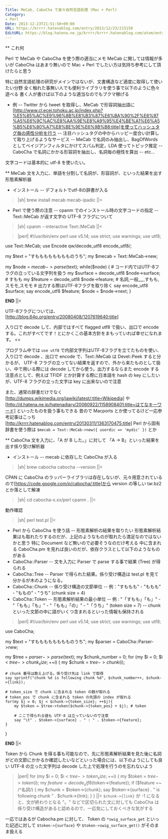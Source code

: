 ```yaml
---
Title: MeCab, CaboCha で楽々自然言語処理 (Mac + Perl)
Category:
- Perl
Date: 2013-12-23T21:51:50+09:00
URL: https://krrrr.hatenablog.com/entry/2013/12/23/215150
EditURL: https://blog.hatena.ne.jp/krrrr/krrrr.hatenablog.com/atom/entry/12921228815715001963
---
```


** これ何

Perl で MeCab や CaboCha を使う際の適当にメモ
MeCab に関しては情報が多いが CaboCha はあまり無いので Mac + Perl でしたい方は気持ち参考にして頂けたらと思う

特に自然言語処理の研究がメインではないが、文書構造など適度に取得して使いたい分野
全く触れた事無い人でも便利ライブラリを使う事で以下のように色々遊べる
書く人が書けば以下のような適当なのでもブクマ稼げる

- 例
-- Twitter から tweet を取得し、MeCab で形容詞抽出語に[http://www.cl.ecei.tohoku.ac.jp/index.php?%E5%85%AC%E9%96%8B%E8%B3%87%E6%BA%90%2F%E6%97%A5%E6%9C%AC%E8%AA%9E%E8%A9%95%E4%BE%A1%E6%A5%B5%E6%80%A7%E8%BE%9E%E6%9B%B8:title]を使ってハッシュタグ毎の感性分析を行う
-- 注目ハッシュタグの中からハッピー度合い計算して取り上げるようなサービス
-- MeCab で名詞のみ抽出し、BagOfWords としてベイジアンフィルタにかけてスパム判定，LDA 使ってトピック推定
-- CaboCha で名詞にかかる形容詞を抽出し、名詞毎の極性を算出
-- etc...

文字コードは基本的に utf-8 を使いたい。

** MeCab
文を入力に、単語を分割して名詞が、形容詞が、といった結果を出す形態素解析器

- インストール
-- デフォルトでutf-8の辞書が入る
>|sh|
brew install mecab mecab-ipadic
||<

- Perl で使う際の注意
-- cpanm でのインストール時の文字コードの指定
-- Text::MeCab が返す文字の UTF-8 フラグについて
>|sh|
cpanm --interactive Text::MeCab
||<

>|perl|
#!/usr/bin/env perl
use v5.14;
use strict;
use warnings;
use utf8;

use Text::MeCab;
use Encode qw/decode_utf8 encode_utf8/;

my $text = "すもももももももものうち";
my $mecab = Text::MeCab->new;

my $node = $mecab->parse($text);
while($node) {
    # コード内ではUTF-8フラグの立っている文字列を扱う
    my $surface = decode_utf8 $node->surface; # すもも
    my $feature = decode_utf8 $node->feature; # 名詞,一般,*,*,*,*,すもも,スモモ,スモモ
    # 出力する際はUTF-8フラグを取り除く
    say encode_utf8 $surface;
    say encode_utf8 $feature;
    $node = $node->next;
}

__END__
||<

UTF-8フラグについては、[http://blog.64p.org/entry/20080408/1207619640:title]
>>
入り口で decode して、内部ではすべて flagged utf8 で扱い、出口で encode する。これがすべてです！とにかくこの基本方針をまもっていれば幸せになれます。
<<

プログラム中では `use utf8` で内部文字列はUTF-8フラグを立てたものを使い、入り口で decode 、出口で encode
で、Text::MeCab は Devel::Peek すると分かるが、 UTF-8 フラグの立ってない結果を返すので、外から来たものとして扱い、中で用いる際には decode してから使う。出力するならまた encode する
注意点として、例えば TFIDF とか計算する際に日本語を hash の key にしたいが、UTF-8 フラグの立った文字は key に出来ないので注意

また、通常の辞書だけでなく [http://dumps.wikimedia.org/jawiki/latest/:title=Wikipedia] や [http://d.hatena.ne.jp/hatenadiary/20060922/1158908401:title=はてなキーワード] といったものを扱う事もできる
昔ので Macports とか使ってるけど一応参考記事はこっち [http://krrrr.hatenablog.com/entry/20130311/1363170475:title]
Perl から固有辞書を使う際は `$mecab = Text::MeCab->new({ userdic => 'mydic' })` とか

** CaboCha
文を入力に、「A が B した。」に対して 「A → B」といった結果を出す係り受け解析器

- インストール
-- mecab に依存した CaboCha が入る
>|sh|
brew cabocha
cabocha --version 
||<

CPAN に CaboCha のラッパーライブラリは存在しないが、元々用意されているので[https://code.google.com/p/cabocha/:title]から version の等しい tar.bz2 とか落として解凍
>|sh|
cd cabocha-x.xx/perl
cpanm .
||<

動作確認
>|sh|
perl test.pl
||<

- Perl から CaboCha を使う話
-- 形態素解析の結果を取りたい
形態素解析結果はも取れたりするのだが、上記のようなものが取れたら満足なのではないかと思う
特に Document など無いので必要そうなのだけ考える
中に含まれる CaboCha.pm を見れば良いのだが、依存クラスとして以下のようなものがある
- CaboCha::Parser
-- 文を入力に Parser で parse する事で結果 (Tree) が得られる
- CaboCha::Tree
-- Parser で得られた結果。係り受け構造は test.pl を見て分かるが木のようになる。
- CaboCha::Chunk
-- 係り受け構造の文節単位
-- 例："すももも" - "ももも" - "ももの" - "うち" (chunk size = 4)
- CaboCha::Token
-- 形態素解析結果の最小単位
-- 例 : "「すもも」「も」" - "「もも」「も」" - "「もも」「の」" - "「うち」" (token size = 7)
-- chunk といった文節の中に語がいくつ含まれるといった情報も保持される

>|perl|
#!/usr/bin/env perl
use v5.14;
use strict;
use warnings;
use utf8;

use CaboCha;

my $text = "すもももももももものうち";
my $parser = CaboCha::Parser->new;

my $tree = $parser->parse($text);
my $chunk_number = 0;
for (my $i = 0; $i < $tree->chunk_size; ++$i) {
    my $chunk = $tree->chunk($i);

    # chunk 番号は数え上げる。係り受け先は link で取得
    say sprintf("chunk %d is following chunk %d", $chunk_number++, $chunk->{link});

    # token_size で chunk に含まれる token の数が取れる
    # token_pos で chunk に含まれる token の先頭の index が取れる
    for(my $j = 0; $j < $chunk->{token_size}; ++$j){
        my $token = $tree->token($chunk->{token_pos} + $j); # token

        # ここで得られる値も UTF-8 は立っていないので注意
        say "\t" . $token->{surface} . " : " . $token->{feature};
    }
}

__END__
||<

Token から Chunk を得る事も可能なので、先に形態素解析結果を見た後に名詞がどの文節にかかるか確認したいなどといった場合には、以下のようにしても良い
UTF-8 の立った文字列は decode した上で処理を行うのを忘れないよう
>|perl|
for (my $i = 0; $i < $tree->token_size; ++$i) {
    my $token = $tree->token($i);
    my $feature = decode_utf8($token->{feature});
    if ($feature =~ /^名詞/) {
        my $chunk = $token->{chunk};
        say $token->{surface} . " is following chunk " . $chunk->{link};
    }
}
||<
`$chunk->{link}` が -1 になると、文が終わりとなる
"。" などで区切られた文に対しても CaboCha は係り受け構造があると認めるので、一応気にしておくべきな気がする

一応ではあるが Cabocha.pm に対して、 Token の `*swig_surface_get` といった記述に対して `$token->{surface}` や `$token->swig_surface_get()` がそのまま扱える
